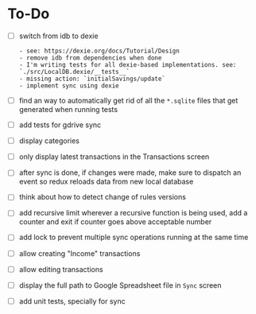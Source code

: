 # To-Do

- [ ] switch from idb to dexie

      - see: https://dexie.org/docs/Tutorial/Design
      - remove idb from dependencies when done
      - I'm writing tests for all dexie-based implementations. see: `./src/LocalDB.dexie/__tests__`
      - missing action: `initialSavings/update`
      - implement sync using dexie

- [ ] find an way to automatically get rid of all the `*.sqlite` files that get generated when running tests
- [ ] add tests for gdrive sync
- [ ] display categories
- [ ] only display latest transactions in the Transactions screen
- [ ] after sync is done, if changes were made, make sure to dispatch an event so redux reloads data from new local database
- [ ] think about how to detect change of rules versions
- [ ] add recursive limit
      wherever a recursive function is being used, add a counter and exit if counter goes above acceptable number
- [ ] add lock to prevent multiple sync operations running at the same time
- [ ] allow creating "Income" transactions
- [ ] allow editing transactions
- [ ] display the full path to Google Spreadsheet file in `Sync` screen
- [ ] add unit tests, specially for sync

